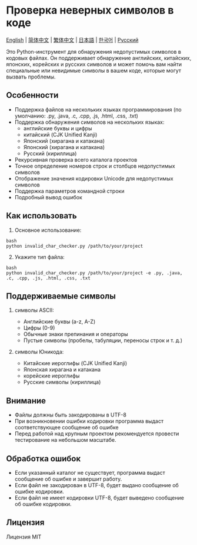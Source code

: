 # Проверка неверных символов в коде

[English](README.md) | [简体中文](README_zh.md) | [繁体中文](README_zh_TW.md) | [日本語](README_ja.md) | [한국어](README_ko.md) | [Русский](README_ru.md)


Это Python-инструмент для обнаружения недопустимых символов в кодовых файлах. Он поддерживает обнаружение английских, китайских, японских, корейских и русских символов и может помочь вам найти специальные или невидимые символы в вашем коде, которые могут вызвать проблемы.

## Особенности

- Поддержка файлов на нескольких языках программирования (по умолчанию: .py, .java, .c, .cpp, .js, .html, .css, .txt)
- Поддержка обнаружения символов на нескольких языках:
  - английские буквы и цифры
  - китайский (CJK Unified Kanji)
  - Японский (хирагана и катакана)
  - Японский (хирагана и катакана)
  - Русский (кириллица)
- Рекурсивная проверка всего каталога проектов
- Точное определение номеров строк и столбцов недопустимых символов
- Отображение значения кодировки Unicode для недопустимых символов
- Поддержка параметров командной строки
- Подробный вывод ошибок
## Как использовать

1. Основное использование:
```
bash
python invalid_char_checker.py /path/to/your/project
```

2. Укажите тип файла:
```
bash
python invalid_char_checker.py /path/to/your/project -e .py, .java, .c, .cpp, .js, .html, .css, .txt
```

## Поддерживаемые символы

1. символы ASCII:
   - Английские буквы (a-z, A-Z)
   - Цифры (0-9)
   - Обычные знаки препинания и операторы
   - Пустые символы (пробелы, табуляции, переносы строк и т. д.)

2. символы Юникода:
   - Китайские иероглифы (CJK Unified Kanji)
   - Японская хирагана и катакана
   - корейские иероглифы
   - Русские символы (кириллица)

## Внимание

- Файлы должны быть закодированы в UTF-8
- При возникновении ошибки кодировки программа выдаст соответствующее сообщение об ошибке
- Перед работой над крупным проектом рекомендуется провести тестирование на небольшом масштабе.

## Обработка ошибок

- Если указанный каталог не существует, программа выдаст сообщение об ошибке и завершит работу.
- Если файл не закодирован в UTF-8, будет выдано сообщение об ошибке кодировки.
- Если файл не имеет кодировки UTF-8, будет выведено сообщение об ошибке кодировки.

## Лицензия

Лицензия MIT
